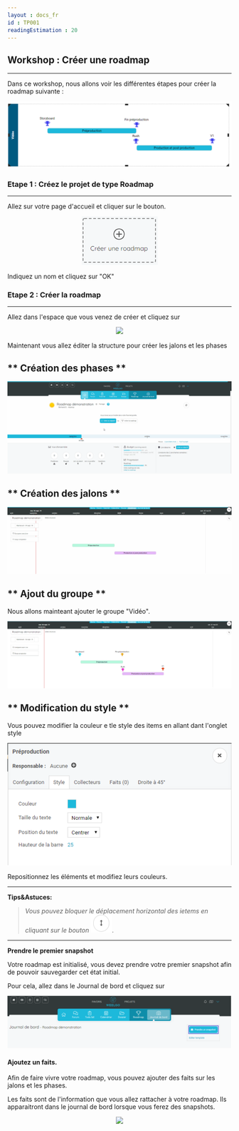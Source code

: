 ```yaml
---
layout : docs_fr
id : TP001
readingEstimation : 20
---
```


## Workshop : Créer une roadmap
------------------------

Dans ce workshop, nous allons voir les différentes étapes pour créer la roadmap suivante :

<p align="center">
<img src="roadmapCible.png">
</p>


### Etape 1 : Créez le projet de type Roadmap
------------------------

Allez sur votre page d'accueil et cliquer sur le bouton.

<p align="center">
<img src="boutonCreerRoadmap.png">
</p>

Indiquez un nom et cliquez sur "OK"


### Etape 2 : Créer la roadmap
------------------------

Allez dans l'espace que vous venez de créer et cliquez sur 

<p align="center">
<img src="InitieRoadmap.png">
</p>

Maintenant vous allez éditer la structure pour créer les jalons et les phases

** Création des phases **
------------------------

<p align="center">
<img src="creationPhase.gif">
</p>

** Création des jalons **
------------------------

<p align="center">
<img src="creationJalon.gif">
</p>

** Ajout du groupe **
------------------------

Nous allons mainteant ajouter le groupe "Vidéo". 

<p align="center">
<img src="creationGroupe.gif">
</p>

** Modification du style **
------------------------

Vous pouvez modifier la couleur e tle style des items en allant dant l'onglet style

<p align="center">
<img src="changerCouleurItem.png">
</p>

Repositionnez les éléments et modifiez leurs couleurs. 

---
**Tips&Astuces:**

>*Vous pouvez bloquer le déplacement horizontal des ietems en cliquant sur le bouton <img src="boutonDeplacementVertical.png">.*

---

**Prendre le premier snapshot**

Votre roadmap est initialisé, vous devez prendre votre premier snapshot afin de pouvoir sauvegarder cet état initial. 

Pour cela, allez dans le Journal de bord et cliquez sur 

<p align="center">
<img src="prendreSnapshot.png">
</p>


#### Ajoutez un faits. 

Afin de faire vivre votre roadmap, vous pouvez ajouter des faits sur les jalons et les phases. 

Les faits sont de l'information que vous allez rattacher à votre roadmap. Ils apparaitront dans le journal de bord lorsque vous ferez des snapshots. 

<p align="center">
<img src="ajouterFaits.gif">
</p>

